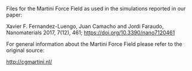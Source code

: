 Files for the Martini Force Field as used in the simulations reported in our paper:

Xavier F. Fernandez-Luengo, Juan Camacho and Jordi Faraudo, Nanomaterials 2017, 7(12), 461; https://doi.org/10.3390/nano7120461

For general information about the Martini Force Field please refer to the original source:

http://cgmartini.nl/
